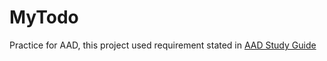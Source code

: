 # MyTodo

Practice for AAD, this project used requirement stated in [AAD Study Guide](https://developers.google.com/certification/associate-android-developer/study-guide)
